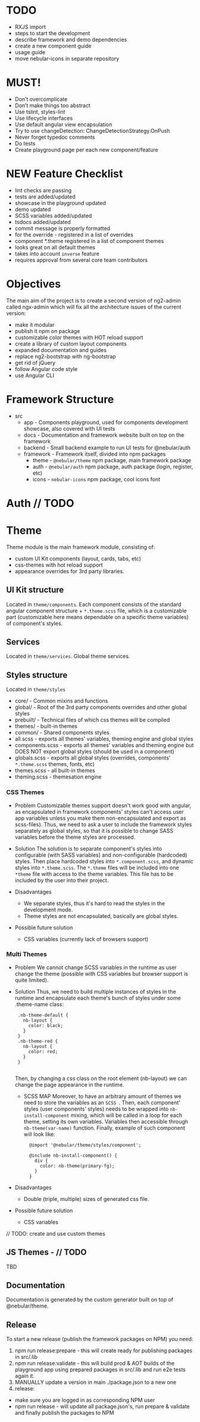 # TODO
 - RXJS import
 - steps to start the development
 - describe framework and demo dependencies
 - create a new component guide
 - usage guide
 - move nebular-icons in separate repository
 
# MUST!
- Don’t overcomplicate
- Don’t make things too abstract
- Use tslint, styles-lint
- Use lifecycle interfaces
- Use default angular view encapsulation
- Try to use changeDetection: ChangeDetectionStrategy.OnPush
- Never forget typedoc comments
- Do tests
- Create playground page per each new component/feature


# NEW Feature Checklist
- lint checks are passing
- tests are added/updated
- showcase in the playground updated
- demo updated
- SCSS variables added/updated
- tsdocs added/updated
- commit message is properly formatted
- for the override - registered in a list of overrides
- component *.theme registered in a list of component themes
- looks great on all default themes
- takes into account `inverse` feature
- requires approval from several core team contributors

# Objectives
The main aim of the project is to create a second version of ng2-admin called ngx-admin which will fix all the architecture issues of the current version:

  - make it modular
  - publish it npm on package
  - customizable color themes with HOT reload support
  - create a library of custom layout components
  - expanded documentation and guides
  - replace ng2-bootstrap with ng-bootstrap
  - get rid of jQuery
  - follow Angular code style
  - use Angular CLI


# Framework Structure

- src
    - app - Components playground, used for components development showcase, also covered with UI tests
    - docs - Documentation and framework website built on top on the framework
    - backend - Small backend example to run UI tests for @nebular/auth 
    - framework - Framework itself, divided into npm packages
        - theme - `@nebular/theme` npm package, main framework package
        - auth - `@nebular/auth` npm package, auth package (login, register, etc)       
        - icons - `nebular-icons` npm package, cool icons font
      
      
# Auth // TODO      

# Theme
Theme module is the main framework module, consisting of:
 
  - custom UI Kit components (layout, cards, tabs, etc)
  - css-themes with hot reload support 
  - appearance overrides for 3rd party libraries.

## UI Kit structure 

Located in `theme/components`.
Each component consists of the standard angular component structure + `*.theme.scss` file, which is a customizable part (customizable here means dependable on a specific theme variables) of component's styles.

## Services

Located in `theme/services`.
Global theme services.

## Styles structure

Located in `theme/styles`

- core/ - Common mixins and functions
- global/ - Root of the 3rd party components overrides and other global styles
- prebuilt/ - Technical files of which css themes will be compiled
- themes/ - built-in themes
- common/ - Shared components styles
- all.scss - exports all themes' variables, theming engine and global styles
- components.scss - exports all themes' variables and theming engine but DOES NOT export global styles (should be used in a component)
- globals.scss - exports all global styles (overrides, components' `*.theme.scss` themes, fonts, etc)
- themes.scss - all built-in themes
- theming.scss - themesation engine 

### CSS Themes

- Problem
  Customizable themes support doesn't work good with angular, as encapsulated in framework components' styles can't access user app variables unless you make them non-encapsulated and export as scss-files).
  Thus, we need to ask a user to include the framework styles separately as global styles, so that it is possible to change SASS variables before the theme styles are processed.
  
- Solution
  The solution is to separate component's styles into configurable (with SASS variables) and non-configurable (hardcoded) styles.
  Then place hardcoded styles into `*.component.scss`, and dynamic styles into `*.theme.scss`.
  The `*.theme` files will be included into one `*theme` file with access to the theme variables. This file has to be included by the user into their project.
  
- Disadvantages
    - We separate styles, thus it's hard to read the styles in the development mode.
    - Theme styles are not encapsulated, basically are global styles.
  
- Possible future solution
    - CSS variables (currently lack of browsers support)
 
  
### Multi Themes

- Problem
  We cannot change SCSS variables in the runtime as user change the theme (possible with CSS variables but browser support is quite limited). 
  
- Solution
  Thus, we need to build multiple instances of styles in the runtime and encapsulate each theme's bunch of styles under some .theme-name class:
   ```
    .nb-theme-default {
      nb-layout {
        color: black;
      }
    }
    .nb-theme-red {
      nb-layout {
        color: red;
      }
    }
    
   ```
  Then, by changing a css class on the root element (nb-layout) we can change the page appearance in the runtime.
  
  - SCSS MAP
    Moreover, to have an arbitrary amount of themes we need to store the variables as an `SCSS `.
    Then, each component' styles (user components' styles) needs to be wrapped into `nb-install-component` mixing, 
    which will be called in a loop for each theme, setting its own variables.
    Variables then accessible through `nb-theme(var-name)` function.
    Finally, example of such component will look like:
    ```
      @import '@nebular/theme/styles/component';
      
      @include nb-install-component() {
        div {
          color: nb-theme(primary-fg);
        }
      }
    ```
    
- Disadvantages
  - Double (triple, multiple) sizes of generated css file. 

- Possible future solution
  - CSS variables


// TODO: create and use custom themes
      
## JS Themes - // TODO

TBD

## Documentation
Documentation is generated by the custom generator built on top of @nebular/theme.

## Release

To start a new release (publish the framework packages on NPM) you need:

1. npm run release:prepare - this will create ready for publishing packages in src/.lib
2. npm run release:validate - this will build prod & AOT builds of the playground app using prepared packages in src/.lib and run e2e tests again it.
3. MANUALLY update a version in main ./package.json to a new one
4. release:
  * make sure you are logged in as corresponding NPM user
  * npm run release - will update all package.json's, run prepare & validate and finally publish the packages to NPM
